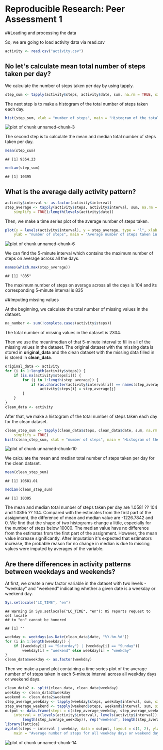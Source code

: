 Reproducible Research: Peer Assessment 1
=============================
##Loading and processing the data  

So, we are going to load activity data via read.csv 


```r
activity <- read.csv("activity.csv")
```
## No let's calculate mean total number of steps taken per day?

We calculate the number of steps taken per day by using tapply.


```r
step_sum <- tapply(activity$steps, activity$date, sum, na.rm = TRUE, simplify = TRUE)
```
The next step is to make a histogram of the total number of steps taken each day.


```r
hist(step_sum, xlab = "number of steps", main = "Histogram of the total number of steps taken each day")
```

![plot of chunk unnamed-chunk-3](figure/unnamed-chunk-3-1.png) 

The second step is to calculate the mean and median total number of steps taken per day.


```r
mean(step_sum)
```

```
## [1] 9354.23
```

```r
median(step_sum)
```

```
## [1] 10395
```

## What is the average daily activity pattern?


```r
activity$interval <- as.factor(activity$interval)
step_average <- tapply(activity$steps, activity$interval, sum, na.rm = TRUE, 
    simplify = TRUE)/length(levels(activity$date))
```

Then, we make a time series plot of the average number of steps taken.


```r
plot(x = levels(activity$interval), y = step_average, type = "l", xlab = "time", 
    ylab = "number of steps", main = "Average number of steps taken in 5-minute interval across all days")
```

![plot of chunk unnamed-chunk-6](figure/unnamed-chunk-6-1.png) 

We can find the 5-minute interval which contains the maximum number of steps on average across all the days.


```r
names(which.max(step_average))
```

```
## [1] "835"
```

The maximum number of steps on average across all the days is 104 and its corresponding 5-minute interval is 835

##Imputing missing values

At the beginning, we calculate the total number of missing values in the dataset.


```r
na_number <- sum(!complete.cases(activity$steps))
```

The total number of missing values in the dataset is 2304.

Then we use the mean/median of that 5-minute interval to fill in all of the missing values in the dataset. The original dataset with the missing data is stored in **original_data** and the clean dataset with the missing data filled in is stored in **clean_data**.

```r
original_data <- activity
for (i in 1:length(activity$steps)) {
    if (is.na(activity$steps[i])) {
        for (j in 1:length(step_average)) {
            if (as.character(activity$interval[i]) == names(step_average[j])) 
                activity$steps[i] = step_average[j]
        }
    }
}
clean_data <- activity
```

After that, we make a histogram of the total number of steps taken each day for the clean dataset.

```r
clean_step_sum <- tapply(clean_data$steps, clean_data$date, sum, na.rm = TRUE, 
    simplify = TRUE)
hist(clean_step_sum, xlab = "number of steps", main = "Histogram of the total number of steps taken each day")
```

![plot of chunk unnamed-chunk-10](figure/unnamed-chunk-10-1.png) 

We calculate the mean and median total number of steps taken per day for the clean dataset.

```r
mean(clean_step_sum)
```

```
## [1] 10581.01
```

```r
median(clean_step_sum)
```

```
## [1] 10395
```

The mean and median total number of steps taken per day are 1.0581 ?? 104 and 1.0395 ?? 104. Compared with the estimates from the first part of the assignment, the difference of mean and median value are -1226.7842 and 0. We find that the shape of two histograms change a little, especially for the number of steps below 10000. The median value have no difference from the estimates from the first part of the assignment. However, the mean value increase significantly. After imputation it's expected that estimators increase, the probable reason for no change in median is due to missing values were imputed by averages of the variable. 

## Are there differences in activity patterns between weekdays and weekends?

At first, we create a new factor variable in the dataset with two levels - "weekday" and "weekend" indicating whether a given date is a weekday or weekend day.

```r
Sys.setlocale("LC_TIME", "en")
```

```
## Warning in Sys.setlocale("LC_TIME", "en"): OS reports request to set locale
## to "en" cannot be honored
```

```
## [1] ""
```

```r
weekday <- weekdays(as.Date(clean_data$date, "%Y-%m-%d"))
for (i in 1:length(weekday)) {
    if ((weekday[i] == "Saturday") | (weekday[i] == "Sunday")) 
        weekday[i] = "weekend" else weekday[i] = "weekday"
}
clean_data$weekday <- as.factor(weekday)
```

Then we make a panel plot containing a time series plot of the average number of of steps taken in each 5-minute interval across all weekday days or weekend days.


```r
clean_data2 <- split(clean_data, clean_data$weekday)
weekday <- clean_data2$weekday
weekend <- clean_data2$weekend
step_average_weekday <- tapply(weekday$steps, weekday$interval, sum, simplify = TRUE)/(length(weekday$weekday)/288)
step_average_weekend <- tapply(weekend$steps, weekend$interval, sum, simplify = TRUE)/(length(weekend$weekday)/288)
output <- data.frame(steps = c(step_average_weekday, step_average_weekend), 
    interval = c(levels(activity$interval), levels(activity$interval)), weekday = as.factor(c(rep("weekday", 
        length(step_average_weekday)), rep("weekend", length(step_average_weekend)))))
library(lattice)
xyplot(steps ~ interval | weekday, data = output, layout = c(1, 2), ylab = "number of steps", 
    main = "Average number of steps for all weekday days or weekend days")
```

![plot of chunk unnamed-chunk-14](figure/unnamed-chunk-14-1.png) 




